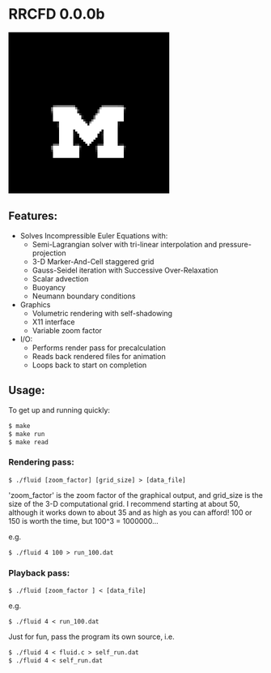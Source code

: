 # RRCFD 0.0.0b

![M](./docs/m.gif)

## Features:

* Solves Incompressible Euler Equations with:
  * Semi-Lagrangian solver with tri-linear interpolation and pressure-projection
  * 3-D Marker-And-Cell staggered grid
  * Gauss-Seidel iteration with Successive Over-Relaxation
  * Scalar advection
  * Buoyancy
  * Neumann boundary conditions
* Graphics
  * Volumetric rendering with self-shadowing
  * X11 interface
  * Variable zoom factor
* I/O:
  * Performs render pass for precalculation
  * Reads back rendered files for animation
  * Loops back to start on completion

## Usage:

To get up and running quickly:
    
    $ make
    $ make run
    $ make read

### Rendering pass:

    $ ./fluid [zoom_factor] [grid_size] > [data_file]

'zoom\_factor' is the zoom factor of the graphical output, and grid\_size is the size of the 3-D computational grid. I recommend starting at about 50, although it works down to about 35 and as high as you can afford!  100 or 150 is worth the time, but 100^3 = 1000000...

e.g.

    $ ./fluid 4 100 > run_100.dat


### Playback pass:

    $ ./fluid [zoom_factor ] < [data_file]

e.g.

    $ ./fluid 4 < run_100.dat

Just for fun, pass the program its own source, i.e.

    $ ./fluid 4 < fluid.c > self_run.dat
    $ ./fluid 4 < self_run.dat
